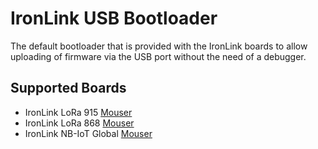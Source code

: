 # IronLink USB Bootloader
The default bootloader that is provided with the IronLink boards to allow uploading of firmware via the USB port without the need of a debugger.

## Supported Boards
* IronLink LoRa 915 [Mouser](https://www.mouser.co.uk/ProductDetail/Altitude-Tech/irpi01-915?qs=sGAEpiMZZMuC4zZxLL0ZTaUbvRfmACZthNrtXxjuUOcXyfvNG%252BLTcQ%3D%3D)
* IronLink LoRa 868 [Mouser](https://www.mouser.co.uk/ProductDetail/Altitude-Tech/irpi01-868?qs=sGAEpiMZZMuC4zZxLL0ZTaUbvRfmACZtue%252BOs2c8LAt1Uzt0LHNsXw%3D%3D)
* IronLink NB-IoT Global [Mouser](https://www.mouser.co.uk/ProductDetail/Altitude-Tech/irpi01-nbiot?qs=sGAEpiMZZMuC4zZxLL0ZTaUbvRfmACZtcPAXt420D1ZphwWR2qPbjA%3D%3D)
